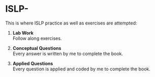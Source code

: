 # ISLP-
This is where ISLP practice as well as exercises are attempted:

1. **Lab Work**  
   Follow along exercises.

2. **Conceptual Questions**  
   Every answer is written by me to complete the book.

3. **Applied Questions**  
   Every question is applied and coded by me to complete the book.
